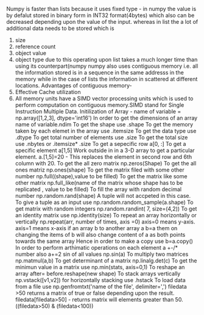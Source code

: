 Numpy is faster than lists because it uses fixed type -
 in numpy the value is by defalut stored in binary form in INT32 format(4bytes) which also can be decreased depending upon the value of the input.
 whereas in list the a lot of additional data needs to be stored which is  
  1. size
  2. reference count
  3. object value
  4. object type
due to this operating upon list takes a much longer time than using its counterpart(numpy
numpy  also uses contiguous  memory i.e. all the information stored is in a sequence in the same addresss in the memory while in the case of lists the information in scattered at different locations.
Advantages of contiguous memory-
 1. Effective Cache utilization
 2. All memory units have a SIMD vector processing units which is used to perform computation on contiguous memory.SIMD stand for Single Instruction Multiple Data.
Initilization of Array - name of variable = np.array([1,2,3], dtype='int16')
In order to get the dimensions of an array 
    name of variable.ndim
To get the shape use .shape
To get the memory taken by each elemet in  the array use  .itemsize
To get the data type use .dtype
To get total number of elements use  .size
To get the total size use .nbytes or .itemsize* .size
To get a sepecific row a[0, :]
To get a specific element a[1,5]
Work outside in  in a 3-D array to get a particular element.
a.[1,5]=20 - This replaces the element in second row and 6th column with 20.
To get the all zero matrix np.zeros(Shape)
To get the all ones matriz np.ones(shape)
To get the matrix filed with some other number np.full((shape),value to be filled)
To get the matrix like some other matrix np.full_like(name of the matrix whose shape has to be replicated , value to be filled)
To fill the array with random decimal number np.random.rand(shape) A tuple will not accpeted in this case.
To give a tuple as an input use np.random.random_sample(a.shape)
To get matrix with random integers np.random.randint( 7, size=(4,2))
To get an identity matrix use np.identity(size)
To repeat an array horizontally or vertically np.repeat(arr, number of times, axis =0)
axis=0 means y-axis. 
axis=1 means x-axis
if an array b to another array a b=a them on changing the items of b will also change content of a  as both points towards the same array Hence in order to make a copy use b=a.copy()
In order to  perform arthimatic operations on each element 
a +-/* number also a+=2
sin of all values np.sin(a)
To multiply two matrices np.matmul(a,b)
To get determinant of  a  matrix np.linalg.det(c)
To get the minimun value in a matrix use np.min(stats, axis=0,1)
To reshape an array after= before.reshape(new shape)
To stack arrays vertically np.vstack([v1,v2]) for horizontally stacking use .hstack
To load data from a file use np.genfromtxt('name of the file', delimiter=',')
filedata >50 returns a matrix of  true or false depending upon the result.
filedata[filedata>50] - returns matrix will elements greater than 50.
((filedata>50) & (filedata<100))

